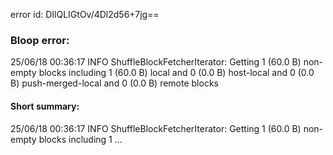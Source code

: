 error id: DIlQLIGtOv/4Dl2d56+7jg==
### Bloop error:

25/06/18 00:36:17 INFO ShuffleBlockFetcherIterator: Getting 1 (60.0 B) non-empty blocks including 1 (60.0 B) local and 0 (0.0 B) host-local and 0 (0.0 B) push-merged-local and 0 (0.0 B) remote blocks
#### Short summary: 

25/06/18 00:36:17 INFO ShuffleBlockFetcherIterator: Getting 1 (60.0 B) non-empty blocks including 1 ...